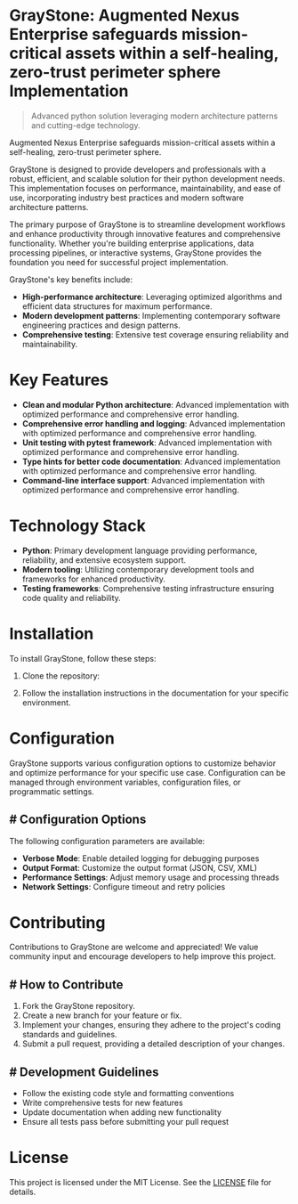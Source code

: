 <!-- fallback_GrayStone_20250805202141_46312 -->

# GrayStone: Augmented Nexus Enterprise safeguards mission-critical assets within a self-healing, zero-trust perimeter sphere Implementation
> Advanced python solution leveraging modern architecture patterns and cutting-edge technology.

Augmented Nexus Enterprise safeguards mission-critical assets within a self-healing, zero-trust perimeter sphere.

GrayStone is designed to provide developers and professionals with a robust, efficient, and scalable solution for their python development needs. This implementation focuses on performance, maintainability, and ease of use, incorporating industry best practices and modern software architecture patterns.

The primary purpose of GrayStone is to streamline development workflows and enhance productivity through innovative features and comprehensive functionality. Whether you're building enterprise applications, data processing pipelines, or interactive systems, GrayStone provides the foundation you need for successful project implementation.

GrayStone's key benefits include:

* **High-performance architecture**: Leveraging optimized algorithms and efficient data structures for maximum performance.
* **Modern development patterns**: Implementing contemporary software engineering practices and design patterns.
* **Comprehensive testing**: Extensive test coverage ensuring reliability and maintainability.

# Key Features

* **Clean and modular Python architecture**: Advanced implementation with optimized performance and comprehensive error handling.
* **Comprehensive error handling and logging**: Advanced implementation with optimized performance and comprehensive error handling.
* **Unit testing with pytest framework**: Advanced implementation with optimized performance and comprehensive error handling.
* **Type hints for better code documentation**: Advanced implementation with optimized performance and comprehensive error handling.
* **Command-line interface support**: Advanced implementation with optimized performance and comprehensive error handling.

# Technology Stack

* **Python**: Primary development language providing performance, reliability, and extensive ecosystem support.
* **Modern tooling**: Utilizing contemporary development tools and frameworks for enhanced productivity.
* **Testing frameworks**: Comprehensive testing infrastructure ensuring code quality and reliability.

# Installation

To install GrayStone, follow these steps:

1. Clone the repository:


2. Follow the installation instructions in the documentation for your specific environment.

# Configuration

GrayStone supports various configuration options to customize behavior and optimize performance for your specific use case. Configuration can be managed through environment variables, configuration files, or programmatic settings.

## # Configuration Options

The following configuration parameters are available:

* **Verbose Mode**: Enable detailed logging for debugging purposes
* **Output Format**: Customize the output format (JSON, CSV, XML)
* **Performance Settings**: Adjust memory usage and processing threads
* **Network Settings**: Configure timeout and retry policies

# Contributing

Contributions to GrayStone are welcome and appreciated! We value community input and encourage developers to help improve this project.

## # How to Contribute

1. Fork the GrayStone repository.
2. Create a new branch for your feature or fix.
3. Implement your changes, ensuring they adhere to the project's coding standards and guidelines.
4. Submit a pull request, providing a detailed description of your changes.

## # Development Guidelines

* Follow the existing code style and formatting conventions
* Write comprehensive tests for new features
* Update documentation when adding new functionality
* Ensure all tests pass before submitting your pull request

# License

This project is licensed under the MIT License. See the [LICENSE](https://github.com/QOZU/GrayStone/blob/main/LICENSE) file for details.
